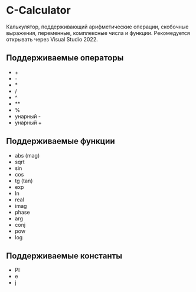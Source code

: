 # C-Calculator
Калькулятор, поддерживающий арифметические операции, скобочные выражения, переменные, комплексные числа и функции.
Рекомедуется открывать через Visual Studio 2022.
## Поддерживаемые операторы
* \+
* \-
* \*
* \/
* ^
* \*\*
* %
* унарный -
* унарный +  
## Поддерживаемые функции
* abs (mag)
* sqrt
* sin
* cos
* tg (tan)
* exp
* ln
* real
* imag
* phase
* arg
* conj
* pow
* log  
## Поддерживаемые константы
* PI
* e
* j  
